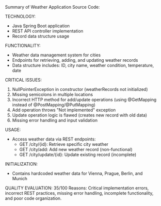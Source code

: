 Summary of Weather Application Source Code:

TECHNOLOGY:
- Java Spring Boot application
- REST API controller implementation
- Record data structure usage

FUNCTIONALITY:
- Weather data management system for cities
- Endpoints for retrieving, adding, and updating weather records
- Data structure includes: ID, city name, weather condition, temperature, date

CRITICAL ISSUES:
1. NullPointerException in constructor (weatherRecords not initialized)
2. Missing semicolons in multiple locations
3. Incorrect HTTP method for add/update operations (using @GetMapping instead of @PostMapping/@PutMapping)
4. Add operation throws "Not implemented" exception
5. Update operation logic is flawed (creates new record with old data)
6. Missing error handling and input validation

USAGE:
- Access weather data via REST endpoints:
  - GET /city/{id}: Retrieve specific city weather
  - GET /city/add: Add new weather record (non-functional)
  - GET /city/update/{id}: Update existing record (incomplete)

INITIALIZATION:
- Contains hardcoded weather data for Vienna, Prague, Berlin, and Munich

QUALITY EVALUATION: 35/100
Reasons: Critical implementation errors, incorrect REST practices, missing error handling, incomplete functionality, and poor code organization.